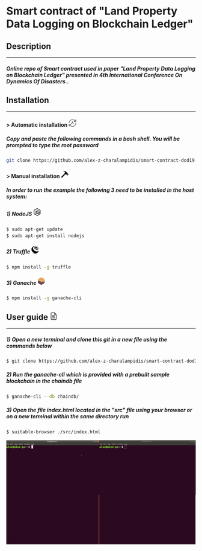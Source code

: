 # Smart contract of "Land Property Data Logging on Blockchain Ledger"
## Description
---
##### Online repo of Smart contract used in paper "Land Property Data Logging on Blockchain Ledger" presented in 4th International Conference On Dynamics Of Disasters..

## Installation
---

#### > Automatic installation ![](./images/automatic.png)
##### Copy and paste the following commands in a bash shell. You will be prompted to type the root password
```sh
git clone https://github.com/alex-z-charalampidis/smart-contract-dod19.git && cd smart-contract-dod19 && sudo chmod 755 setup_contract.sh && sudo ./setup_contract.sh
```
#### > Manual installation ![](./images/manual.png)
##### **In order to run the example the following 3 need to be installed in the host system:** 
##### 1) NodeJS ![](./images/nodejs.png)
```s
$ sudo apt-get update 
$ sudo apt-get install nodejs
```
##### 2) Truffle ![](./images/truffle.png)
```sh
$ npm install -g truffle
```
##### 3) Ganache ![](./images/ganache.png?)
```sh
$ npm install -g ganache-cli
```

## User guide ![](./images/user_guide.png)
---
##### 1) Open a new terminal and clone this git in a new file using the commands below
```sh
$ git clone https://github.com/alex-z-charalampidis/smart-contract-dod19.git && cd smart-contract-dod19
```
##### 2) Run the ganache-cli which is provided with a prebuilt sample blockchain in the chaindb file
```sh
$ ganache-cli --db chaindb/ 
```
##### 3) Open the file index.html located in the "src" file using your browser or on a new terminal within the same directory run
```sh
$ suitable-browser ./src/index.html
```
![](./images/user_guide.gif)
